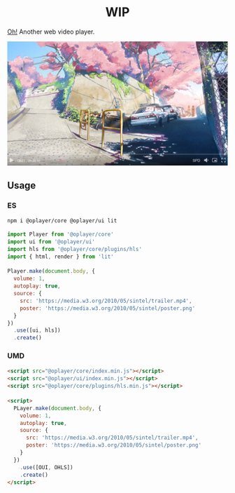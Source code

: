 <h1><center>WIP</center></h1>

[Oh!](https://shiyiya.github.io/oplayer) Another web video player.

![](./oplayer.png)

## Usage

### ES

```bash
npm i @oplayer/core @oplayer/ui lit
```

```js
import Player from '@oplayer/core'
import ui from '@oplayer/ui'
import hls from '@oplayer/core/plugins/hls'
import { html, render } from 'lit'

Player.make(document.body, {
  volume: 1,
  autoplay: true,
  source: {
    src: 'https://media.w3.org/2010/05/sintel/trailer.mp4',
    poster: 'https://media.w3.org/2010/05/sintel/poster.png'
  }
})
  .use([ui, hls])
  .create()
```

### UMD

```html
<script src="@oplayer/core/index.min.js"></script>
<script src="@oplayer/ui/index.min.js"></script>
<script src="@oplayer/core/plugins/hls.min.js"></script>

<script>
  PLayer.make(document.body, {
    volume: 1,
    autoplay: true,
    source: {
      src: 'https://media.w3.org/2010/05/sintel/trailer.mp4',
      poster: 'https://media.w3.org/2010/05/sintel/poster.png'
    }
  })
    .use([OUI, OHLS])
    .create()
</script>
```
